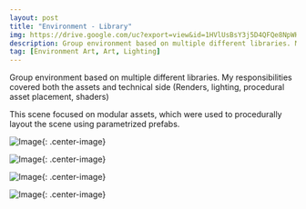 ```yaml
---
layout: post
title: "Environment - Library"
img: https://drive.google.com/uc?export=view&id=1HVlUsBsY3j5D4QFQe8NpWHmowOjrfki_ # Add image post (optional)
description: Group environment based on multiple different libraries. My responsibilities covered both the assets and technical side (Renders, lighting, procedural asset placement, shaders)
tag: [Environment Art, Art, Lighting]
---
```

Group environment based on multiple different libraries. My responsibilities covered both the assets and technical side (Renders, lighting, procedural asset placement, shaders)

This scene focused on modular assets, which were used to procedurally layout the scene using parametrized prefabs.

![Image](https://drive.google.com/uc?export=view&id=1yxYvG8HgoYGuhT5_nmkhzJcKFXkipyyv){: .center-image}

![Image](https://drive.google.com/uc?export=view&id=1XT4R6BIKNg2-lV4ZT_rdOkBoI2ZtIGC4){: .center-image}

![Image](https://drive.google.com/uc?export=view&id=1O3QeMmY0YxiLK22gre5zkuKIJsfSIuRL){: .center-image}

![Image](https://drive.google.com/uc?export=view&id=1MvgZpfsiJGD5-3A9TpH-DjTiALX7ylmt){: .center-image}